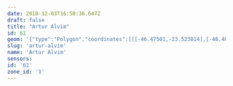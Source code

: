```yaml
---
date: 2018-12-03T16:50:36.647Z
draft: false
title: "Artur Alvim"
id: 61
geom: '{"type":"Polygon","coordinates":[[[-46.47501,-23.523814],[-46.48101,-23.525914],[-46.482414,-23.526],[-46.483921,-23.525211],[-46.485909,-23.526137],[-46.48629,-23.526222],[-46.486948,-23.526291],[-46.487217,-23.526252],[-46.487464,-23.526139],[-46.487918,-23.525762],[-46.488179,-23.526007],[-46.488335,-23.526406],[-46.488827,-23.526943],[-46.489351,-23.527666],[-46.489994,-23.527687],[-46.488775,-23.53001],[-46.492479,-23.533671],[-46.492609,-23.533793],[-46.492863,-23.5339],[-46.493736,-23.535206],[-46.494084,-23.535202],[-46.494878,-23.535058],[-46.495714,-23.534694],[-46.496306,-23.534336],[-46.497177,-23.533541],[-46.498519,-23.53256],[-46.500522,-23.53114],[-46.501174,-23.530803],[-46.501459,-23.531501],[-46.501164,-23.532426],[-46.498537,-23.535558],[-46.498329,-23.535691],[-46.497177,-23.537549],[-46.495847,-23.539867],[-46.496235,-23.54006],[-46.493365,-23.543445],[-46.496621,-23.542896],[-46.497206,-23.542871],[-46.497715,-23.542929],[-46.498239,-23.543073],[-46.49907,-23.543511],[-46.499719,-23.544145],[-46.500496,-23.545368],[-46.501185,-23.546017],[-46.502199,-23.549375],[-46.500921,-23.549758],[-46.500402,-23.549814],[-46.499002,-23.549793],[-46.497596,-23.550199],[-46.493061,-23.553062],[-46.492286,-23.55334],[-46.491408,-23.553556],[-46.486924,-23.554019],[-46.486071,-23.554203],[-46.484958,-23.554604],[-46.484176,-23.554675],[-46.483746,-23.554581],[-46.483208,-23.554114],[-46.482845,-23.553882],[-46.482392,-23.553696],[-46.482061,-23.553747],[-46.481104,-23.554166],[-46.480883,-23.554114],[-46.480778,-23.553763],[-46.480056,-23.553495],[-46.479642,-23.553217],[-46.479418,-23.552883],[-46.478935,-23.551649],[-46.478905,-23.551487],[-46.479101,-23.551402],[-46.478638,-23.550766],[-46.477931,-23.549491],[-46.477718,-23.549261],[-46.4775,-23.548599],[-46.477496,-23.54825],[-46.47724,-23.547367],[-46.476262,-23.54504],[-46.475465,-23.544484],[-46.474404,-23.54346],[-46.473853,-23.541979],[-46.473649,-23.540832],[-46.473489,-23.539701],[-46.474755,-23.538085],[-46.47519,-23.53698],[-46.474618,-23.536416],[-46.47415,-23.535823],[-46.473657,-23.534383],[-46.473492,-23.533463],[-46.473457,-23.532836],[-46.473549,-23.531667],[-46.47501,-23.523814]]]}'
slug: 'artur-alvim'
name: 'Artur Alvim'
sensors:
id: '61'
zone_id: '1'
---
```

		
